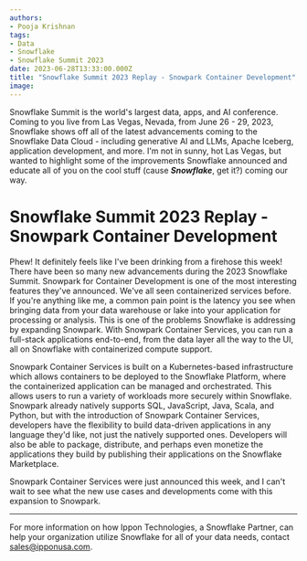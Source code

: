 ```yaml
---
authors:
- Pooja Krishnan
tags:
- Data
- Snowflake
- Snowflake Summit 2023
date: 2023-06-28T13:33:00.000Z
title: "Snowflake Summit 2023 Replay - Snowpark Container Development"
image: 
---
```


Snowflake Summit is the world's largest data, apps, and AI conference. Coming to you live from Las Vegas, Nevada, from June 26 - 29, 2023, Snowflake shows off all of the latest advancements coming to the Snowflake Data Cloud - including generative AI and LLMs, Apache Iceberg, application development, and more. I'm not in sunny, hot Las Vegas, but wanted to highlight some of the improvements Snowflake announced and educate all of you on the cool stuff (cause ***Snowflake***, get it?) coming our way.

# Snowflake Summit 2023 Replay - Snowpark Container Development

Phew! It definitely feels like I've been drinking from a firehose this week! There have been so many new advancements during the 2023 Snowflake Summit. Snowpark for Container Development is one of the most interesting features they've announced. We've all seen containerized services before. If you're anything like me, a common pain point is the latency you see when bringing data from your data warehouse or lake into your application for processing or analysis. This is one of the problems Snowflake is addressing by expanding Snowpark. With Snowpark Container Services, you can run a full-stack applications end-to-end, from the data layer all the way to the UI, all on Snowflake with containerized compute support.

Snowpark Container Services is built on a Kubernetes-based infrastructure which allows containers to be deployed to the Snowflake Platform, where the containerized application can be managed and orchestrated. This allows users to run a variety of workloads more securely within Snowflake. Snowpark already natively supports SQL, JavaScript, Java, Scala, and Python, but with the introduction of Snowpark Container Services, developers have the flexibility to build data-driven applications in any language they'd like, not just the natively supported ones. Developers will also be able to package, distribute, and perhaps even monetize the applications they build by publishing their applications on the Snowflake Marketplace.

Snowpark Container Services were just announced this week, and I can't wait to see what the new use cases and developments come with this expansion to Snowpark.

----
For more information on how Ippon Technologies, a Snowflake Partner, can help your organization utilize Snowflake for all of your data needs, contact sales@ipponusa.com.